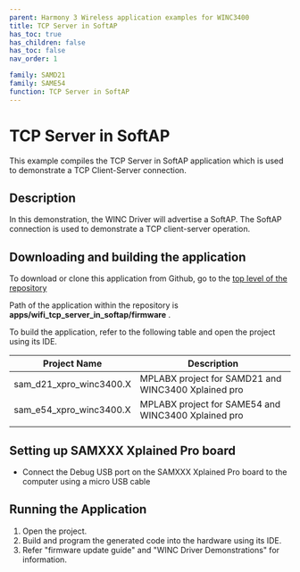 ```yaml
---
parent: Harmony 3 Wireless application examples for WINC3400
title: TCP Server in SoftAP
has_toc: true
has_children: false
has_toc: false
nav_order: 1

family: SAMD21
family: SAME54
function: TCP Server in SoftAP
---
```


# TCP Server in SoftAP

This example compiles the TCP Server in SoftAP application which is used to demonstrate a TCP Client-Server connection.

## Description

In this demonstration, the WINC Driver will advertise a SoftAP. The SoftAP connection is used to demonstrate a TCP client-server operation.

## Downloading and building the application

To download or clone this application from Github, go to the [top level of the repository](https://github.com/Microchip-MPLAB-Harmony/wireless)


Path of the application within the repository is **apps/wifi_tcp_server_in_softap/firmware** .

To build the application, refer to the following table and open the project using its IDE.

| Project Name      | Description                                    |
| ----------------- | ---------------------------------------------- |
| sam_d21_xpro_winc3400.X | MPLABX project for SAMD21 and WINC3400 Xplained pro |
| sam_e54_xpro_winc3400.X | MPLABX project for SAME54 and WINC3400 Xplained pro |
|||

## Setting up SAMXXX Xplained Pro board

- Connect the Debug USB port on the SAMXXX Xplained Pro board to the computer using a micro USB cable

## Running the Application

1. Open the project.
2. Build and program the generated code into the hardware using its IDE.
3. Refer "firmware update guide" and "WINC Driver Demonstrations" for information.
